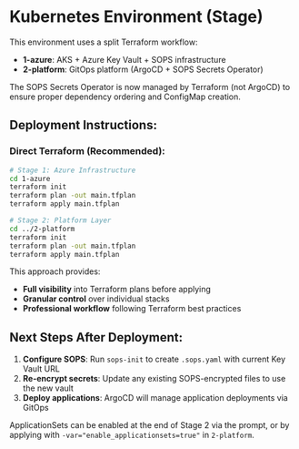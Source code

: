 # Kubernetes Environment (Stage)

This environment uses a split Terraform workflow:

- **1-azure**: AKS + Azure Key Vault + SOPS infrastructure
- **2-platform**: GitOps platform (ArgoCD + SOPS Secrets Operator)

The SOPS Secrets Operator is now managed by Terraform (not ArgoCD) to ensure proper dependency ordering and ConfigMap creation.

## Deployment Instructions:

### Direct Terraform (Recommended):

```bash
# Stage 1: Azure Infrastructure
cd 1-azure
terraform init
terraform plan -out main.tfplan
terraform apply main.tfplan

# Stage 2: Platform Layer
cd ../2-platform
terraform init
terraform plan -out main.tfplan
terraform apply main.tfplan
```

This approach provides:
- **Full visibility** into Terraform plans before applying
- **Granular control** over individual stacks
- **Professional workflow** following Terraform best practices

## Next Steps After Deployment:

1. **Configure SOPS**: Run `sops-init` to create `.sops.yaml` with current Key Vault URL
2. **Re-encrypt secrets**: Update any existing SOPS-encrypted files to use the new vault
3. **Deploy applications**: ArgoCD will manage application deployments via GitOps

ApplicationSets can be enabled at the end of Stage 2 via the prompt, or by applying with `-var="enable_applicationsets=true"` in `2-platform`.
